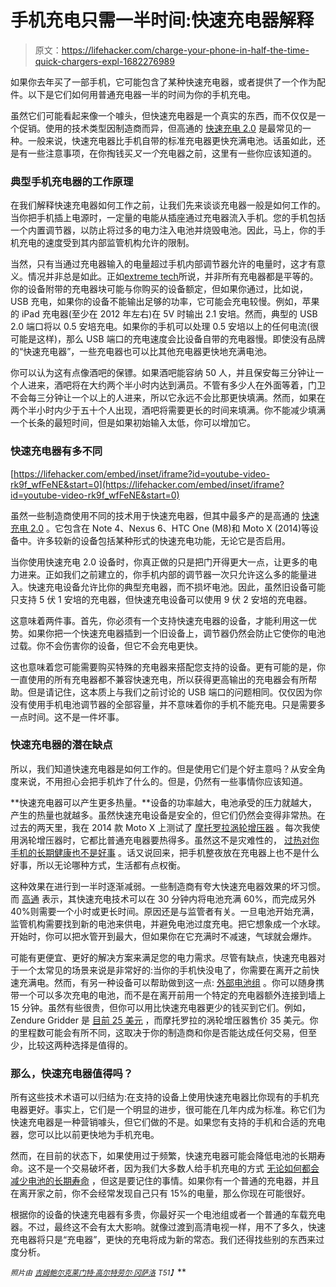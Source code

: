 # 手机充电只需一半时间:快速充电器解释

> 原文：<https://lifehacker.com/charge-your-phone-in-half-the-time-quick-chargers-expl-1682276989>

如果你去年买了一部手机，它可能包含了某种快速充电器，或者提供了一个作为配件。以下是它们如何用普通充电器一半的时间为你的手机充电。



虽然它们可能看起来像一个噱头，但快速充电器是一个真实的东西，而不仅仅是一个促销。使用的技术类型因制造商而异，但高通的 [快速充电 2.0](https://www.qualcomm.com/products/snapdragon/quick-charge) 是最常见的一种。一般来说，快速充电器比手机自带的标准充电器更快充满电池。话虽如此，还是有一些注意事项，在你掏钱买*又一个*充电器之前，这里有一些你应该知道的。

### **典型手机充电器的工作原理**

在我们解释快速充电器如何工作之前，让我们先来谈谈充电器一般是如何工作的。当你把手机插上电源时，一定量的电能从插座通过充电器流入手机。您的手机包括一个内置调节器，以防止将过多的电力注入电池并烧毁电池。因此，马上，你的手机充电的速度受到其内部监管机构允许的限制。

当然，只有当通过充电器输入的电量超过手机内部调节器允许的电量时，这才有意义。情况并非总是如此。正如[extreme tech](http://www.extremetech.com/computing/115251-how-usb-charging-works-or-how-to-avoid-blowing-up-your-smartphone)所说，并非所有充电器都是平等的。你的设备附带的充电器块可能与你购买的设备额定，但如果你通过，比如说，USB 充电，如果你的设备不能输出足够的功率，它可能会充电较慢。例如，苹果的 iPad 充电器(至少在 2012 年左右)在 5V 时输出 2.1 安培。然而，典型的 USB 2.0 端口将以 0.5 安培充电。如果你的手机可以处理 0.5 安培以上的任何电流(很可能是这样)，那么 USB 端口的充电速度会比设备自带的充电器慢。即使没有品牌的“快速充电器”，一些充电器也可以比其他充电器更快地充满电池。

你可以认为这有点像酒吧的保镖。如果酒吧能容纳 50 人，并且保安每三分钟让一个人进来，酒吧将在大约两个半小时内达到满员。不管有多少人在外面等着，门卫不会每三分钟让一个以上的人进来，所以它永远不会比那更快填满。然而，如果在两个半小时内少于五十个人出现，酒吧将需要更长的时间来填满。你不能减少填满一个长条的最短时间，但是如果初始输入太低，你可以增加它。

### **快速充电器有多不同**

 [https://lifehacker.com/embed/inset/iframe?id=youtube-video-rk9f_wfFeNE&start=0](https://lifehacker.com/embed/inset/iframe?id=youtube-video-rk9f_wfFeNE&start=0) 

虽然一些制造商使用不同的技术用于快速充电器，但其中最多产的是高通的 [快速充电 2.0](https://www.qualcomm.com/news/snapdragon/2014/06/04/quick-charge-20-has-arrived) 。它包含在 Note 4、Nexus 6、HTC One (M8)和 Moto X (2014)等设备中。许多较新的设备包括某种形式的快速充电功能，无论它是否启用。

当你使用快速充电 2.0 设备时，你真正做的只是把门开得更大一点，让更多的电力进来。正如我们之前建立的，你手机内部的调节器一次只允许这么多的能量进入。快速充电设备允许比你的典型充电器，而不损坏电池。因此，虽然旧设备可能只支持 5 伏 1 安培的充电器，但快速充电设备可以使用 9 伏 2 安培的充电器。

这意味着两件事。首先，你必须有一个支持快速充电器的设备，才能利用这一优势。如果你把一个快速充电器插到一个旧设备上，调节器仍然会防止它使你的电池过载。你不会伤害你的设备，但它不会充电更快。

这也意味着您可能需要购买特殊的充电器来搭配您支持的设备。更有可能的是，你一直使用的所有充电器都不兼容快速充电，所以获得更高输出的充电器会有所帮助。但是请记住，这本质上与我们之前讨论的 USB 端口的问题相同。仅仅因为你没有使用手机电池调节器的全部容量，并不意味着你的手机不能充电。只是需要多一点时间。这不是一件坏事。

### **快速充电器的潜在缺点**

所以，我们知道快速充电器是如何工作的。但是使用它们是个好主意吗？从安全角度来说，不用担心会把手机炸了什么的。但是，仍然有一些事情你应该知道。

**快速充电器可以产生更多热量。**设备的功率越大，电池承受的压力就越大，产生的热量也就越多。虽然快速充电设备是安全的，但它们仍然会变得非常热。在过去的两天里，我在 2014 款 Moto X 上测试了 [摩托罗拉涡轮增压器](http://www.motorola.com/us/accessories-batteries-chargers/Motorola-Turbo-Charger/motorola-turbo-charger-pdp.html) 。每次我使用涡轮增压器时，它都比普通充电器要热得多。虽然这不是灾难性的， [过热对你手机的长期健康也不是好事](https://lifehacker.com/can-i-leave-my-gadgets-in-a-cold-or-hot-car-5965864) 。话又说回来，把手机整夜放在充电器上也不是什么好事，所以无论哪种方式，生活都有点权衡。

这种效果在进行到一半时逐渐减弱。一些制造商有夸大快速充电器效果的坏习惯。而 [高通](https://www.qualcomm.com/products/snapdragon/quick-charge) 表示，其快速充电技术可以在 30 分钟内将电池充满 60%，而完成另外 40%则需要一个小时或更长时间。原因还是与监管者有关。一旦电池开始充满，监管机构需要找到新的电池来供电，并避免电池过度充电。把它想象成一个水球。开始时，你可以把水管开到最大，但如果你在它充满时不减速，气球就会爆炸。

可能有更便宜、更好的解决方案来满足您的电力需求。尽管有缺点，快速充电器对于一个太常见的场景来说是非常好的:当你的手机快没电了，你需要在离开之前快速充满电。然而，有另一种设备可以帮助做到这一点: [外部电池组](https://lifehacker.com/five-best-external-battery-packs-509802431) 。你可以随身携带一个可以多次充电的电池，而不是在离开前用一个特定的充电器额外连接到墙上 15 分钟。虽然有些很贵，但你可以用比快速充电器更少的钱买到它们。例如，Zendure Gridder 是 [目前 25 美元](http://www.amazon.com/Zendure-Gridder-Ultra-durable-Portable-Charger/dp/B00ICYWB0I/ref=sr_1_2?asc_campaign=InlineText&asc_refurl=https://lifehacker.com/charge-your-phone-in-half-the-time-quick-chargers-expl-1682276989&asc_source=&ie=UTF8&keywords=zendure&qid=1422458490&sr=8-2&tag=kinjalifehackerlink-20#Ask) ，而摩托罗拉的涡轮增压器售价 35 美元。你的里程数可能会有所不同，这取决于你的制造商和你是否能达成任何交易，但至少，比较这两种选择是值得的。

### **那么，快速充电器值得吗？**

所有这些技术术语可以归结为:在支持的设备上使用快速充电器比你现有的手机充电器更好。事实上，它们是一个明显的进步，很可能在几年内成为标准。称它们为快速充电器是一种营销噱头，但它们做的不是。如果您有支持的手机和合适的充电器，您可以比以前更快地为手机充电。

然而，在目前的状态下，如果使用过于频繁，快速充电器可能会降低电池的长期寿命。这不是一个交易破坏者，因为我们大多数人给手机充电的方式 [无论如何都会减少电池的长期寿命](https://lifehacker.com/how-often-should-i-charge-my-gadgets-battery-to-prolong-5875162) ，但这是要记住的事情。如果你有一个普通的充电器，并且在离开家之前，你不会经常发现自己只有 15%的电量，那么你现在可能很好。

根据你的设备的快速充电器有多贵，你最好买一个电池组或者一个普通的车载充电器。不过，最终这不会有太大影响。就像过渡到高清电视一样，用不了多久，快速充电器将只是“充电器”，更快的充电将成为新的常态。我们还得找些别的东西来过度分析。

<small>*照片由*</small> [<small>*吉姆鲍尔*</small>](http://www.flickr.com/photos/lens-cap/7940763908)<small></small>*[<small>*克莱门特·高尔特*</small>](http://www.flickr.com/photos/designetrecherche/5925463108)<small></small>*[<small>*劳尔·冈萨洛*</small>](http://www.flickr.com/photos/anim3/3950177049) <small>*T51】*</small>**